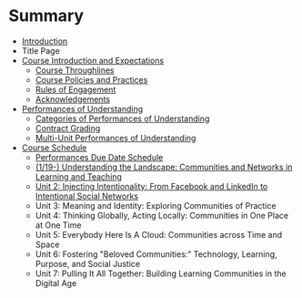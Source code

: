 # Summary

* [Introduction](README.md)
* Title Page
* [Course Introduction and Expectations](course_introduction_and_expectations.md)
   * [Course Throughlines](course_throughlines.md)
   * [Course Policies and Practices](course_policies_and_practices.md)
   * [Rules of Engagement](rules_of_engagement.md)
   * [Acknowledgements](acknowledgements.md)
* [Performances of Understanding](performances_of_understanding.md)
   * [Categories of Performances of Understanding](categories_of_performances_of_understanding.md)
   * [Contract Grading](contract_grading.md)
   * [Multi-Unit Performances of Understanding](multi-unit_performances_of_understanding.md)
* [Course Schedule](course_schedule.md)
   * [Performances Due Date Schedule](performances_due_date_schedule.md)
   * [(1/19-) Understanding the Landscape: Communities and Networks in Learning and Teaching](unit_1.md)
   * [Unit 2: Injecting Intentionality: From Facebook and LinkedIn to Intentional Social Networks](unit_2_injecting_intentionality_from_facebook_and_.md)
   * Unit 3: Meaning and Identity: Exploring Communities of Practice
   * Unit 4: Thinking Globally, Acting Locally: Communities in One Place at One Time
   * Unit 5: Everybody Here Is A Cloud: Communities across Time and Space
   * Unit 6: Fostering "Beloved Communities:" Technology, Learning, Purpose, and Social Justice
   * Unit 7: Pulling It All Together: Building Learning Communities in the Digital Age


